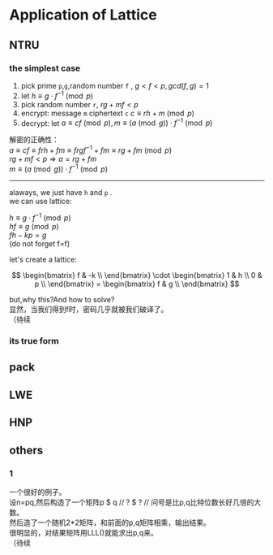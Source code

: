# Application of Lattice
## NTRU    
### the simplest case   
1. pick prime `p`,`g`,random number `f` ,  $g<f<p ,gcd(f,g)=1$   
2. let $h\equiv g\cdot f^{-1}\pmod p$
3. pick random number `r`, $rg+mf<p$
4. encrypt: message `m` ciphertext `c`  $c\equiv rh+m \pmod p$
5. decrypt: let $a\equiv cf\pmod p,m\equiv (a\pmod g)\cdot f^{-1}\pmod p$

解密的正确性：   
$a\equiv cf\equiv frh+fm\equiv frgf^{-1}+fm\equiv rg+fm\pmod p$   
$rg+mf<p\Rightarrow a=rg+fm$   
$m\equiv (a\pmod g)\cdot f^{-1}\pmod p$   

------------------------

alaways, we just have `h` and `p` .   
we can use lattice:   

$h\equiv g\cdot f^{-1}\pmod p$   
$hf\equiv g\pmod p$   
$fh-kp=g$   
(do not forget f=f)   

let's create a lattice:  

$$ \begin{bmatrix} f & -k \\ \end{bmatrix} \cdot 
\begin{bmatrix} 
1 & h \\
0 & p \\
\end{bmatrix} 
= \begin{bmatrix} f & g \\ \end{bmatrix} $$   

but,why this?And how to solve?   
显然，当我们得到f时，密码几乎就被我们破译了。  
（待续


### its true form   

## pack    
## LWE   
## HNP   
## others    
### 1   
一个很好的例子。   
设n=pq,然后构造了一个矩阵p $ q // ? $ ? // 问号是比p,q比特位数长好几倍的大数。   
然后造了一个随机2*2矩阵，和前面的p,q矩阵相乘，输出结果。   
很明显的，对结果矩阵用LLL()就能求出p,q来。   
（待续
